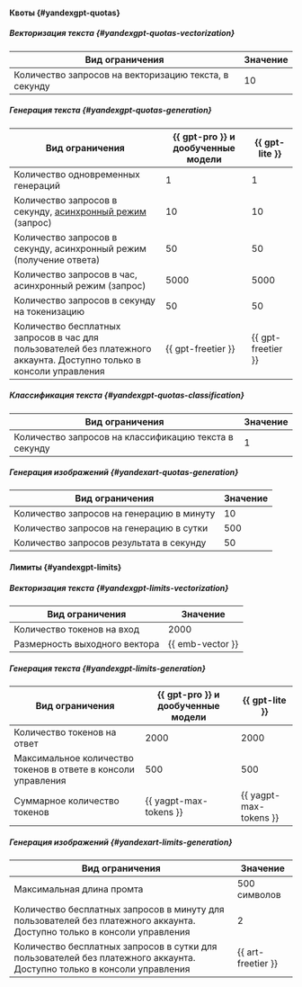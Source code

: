 #### Квоты {#yandexgpt-quotas}

##### Векторизация текста {#yandexgpt-quotas-vectorization}

Вид ограничения | Значение
----- | -----
Количество запросов на векторизацию текста, в секунду | 10

##### Генерация текста {#yandexgpt-quotas-generation}

Вид ограничения | {{ gpt-pro }} и дообученные модели | {{ gpt-lite }} 
----- | ----- | -----
Количество одновременных генераций | 1 | 1
Количество запросов в секунду, [асинхронный режим](../yandexgpt/concepts/index.md#working-mode) (запрос) | 10 | 10
Количество запросов в секунду, асинхронный режим (получение ответа) | 50 | 50
Количество запросов в час, асинхронный режим (запрос) | 5000 | 5000
Количество запросов в секунду на токенизацию | 50 | 50
Количество бесплатных запросов в час для пользователей без платежного аккаунта. Доступно только в консоли управления | {{ gpt-freetier }} | {{ gpt-freetier }}

##### Классификация текста {#yandexgpt-quotas-classification}

Вид ограничения | Значение
----- | -----
Количество запросов на классификацию текста в секунду | 1

##### Генерация изображений {#yandexart-quotas-generation}

Вид ограничения | Значение
----- | -----
Количество запросов на генерацию в минуту | 10
Количество запросов на генерацию в сутки | 500
Количество запросов результата в секунду | 50

#### Лимиты {#yandexgpt-limits}

##### Векторизация текста {#yandexgpt-limits-vectorization}

Вид ограничения | Значение
----- | -----
Количество токенов на вход | 2000
Размерность выходного вектора | {{ emb-vector }}

##### Генерация текста  {#yandexgpt-limits-generation}

Вид ограничения | {{ gpt-pro }} и дообученные модели | {{ gpt-lite }} 
----- | ----- | -----
Количество токенов на ответ | 2000 | 2000
Максимальное количество токенов в ответе в консоли управления | 500 | 500
Суммарное количество токенов | {{ yagpt-max-tokens }} | {{ yagpt-max-tokens }}

##### Генерация изображений {#yandexart-limits-generation}

Вид ограничения | Значение
----- | -----
Максимальная длина промта | 500 символов
Количество бесплатных запросов в минуту для пользователей без платежного аккаунта. Доступно только в консоли управления | 2
Количество бесплатных запросов в сутки для пользователей без платежного аккаунта. Доступно только в консоли управления | {{ art-freetier }}
